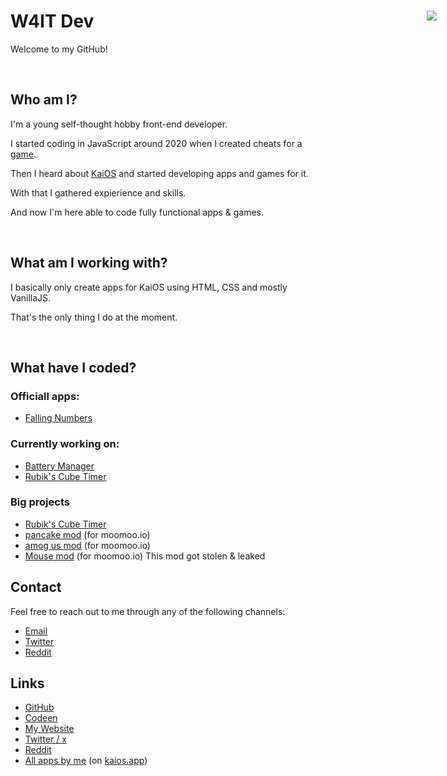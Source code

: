 # W4IT Dev <img href="https://w4it-dev.github.io/website/" target="_blank" style="z-index: 10000000;position: absolute; right: 50px; pointer-events: none;" src="https://github.com/W4IT-Dev/W4IT-Dev/assets/110252354/c1c8fd41-5deb-40bd-ba7a-7548ec5ee297">

Welcome to my GitHub!

<br>

## Who am I?
I'm a young self-thought hobby front-end developer.

I started coding in JavaScript around 2020 when I created cheats for a [game](https://www.moomoo.io/).

Then I heard about [KaiOS](https://www.kaiostech.com/) and started developing apps and games for it.

With that I gathered expierience and skills.

And now I'm here able to code fully functional apps & games.

<br>

## What am I working with?
I basically only create apps for KaiOS using HTML, CSS and mostly VanillaJS.

That's the only thing I do at the moment.

<br>

## What have I coded?
### Officiall apps:
* [Falling Numbers](https://www.github.com/W4IT-Dev/falling-numbers)

### Currently working on:
* [Battery Manager](https://www.github.com/W4IT-Dev/battery-manager)
* [Rubik's Cube Timer](https://github.com/W4IT-Dev/Rubiks-Cube-Timer)

### Big projects
* [Rubik's Cube Timer](https://github.com/W4IT-Dev/Rubiks-Cube-Timer)
* [pancake mod](https://greasyfork.org/en/scripts/424066-pancake-mod-working-2023) (for moomoo.io) 
* [amog us mod](https://www.youtube.com/watch?v=JYngD6YPfRg) (for moomoo.io)
* [Mouse mod](https://www.youtube.com/watch?v=e1zIofGrYC0) (for moomoo.io) This mod got stolen & leaked


## Contact
Feel free to reach out to me through any of the following channels:
* [Email](mailto:w4it.dev.business@gmail.com)
* [Twitter](https://twitter.com/W4ITdev)
* [Reddit](https://www.reddit.com/user/W4IT-DEV)


## Links
* [GitHub](https://www.github.com/W4IT-Dev)
* [Codeen](https://codepen.io/W4IT)
* [My Website](https://w4it-dev.github.io/website)
* [Twitter / x](https://twitter.com/W4ITdev)
* [Reddit](https://www.reddit.com/user/W4IT-DEV)
* [All apps by me](https://kaios.app/developers/w4itdev) (on [kaios.app](https://www.kaios.app/))

